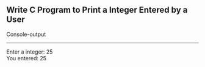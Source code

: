 ## **Write C Program to Print a Integer Entered by a User**

Console-output

---

Enter a integer: 25
<br>You entered: 25